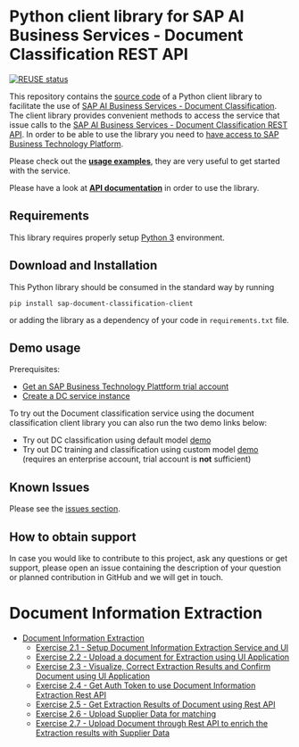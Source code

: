 <!--
SPDX-FileCopyrightText: 2020 2019-2020 SAP SE

SPDX-License-Identifier: Apache-2.0
-->

# Python client library for SAP AI Business Services - Document Classification REST API

[![REUSE status](https://api.reuse.software/badge/github.com/SAP/document-classification-client)](https://api.reuse.software/info/github.com/SAP/document-classification-client)

This repository contains the [source code](sap_document_classification_client) of a Python client library to facilitate the use of [SAP AI Business Services - Document Classification](https://help.sap.com/dc). The client library provides convenient methods to access the service that issue calls to the [SAP AI Business Services - Document Classification REST API](https://help.sap.com/viewer/ca60cd2ed44f4261a3ae500234c46f37/SHIP/en-US/c1045a561faf4ba0ae2b0e7713f5e6c4.html). In order to be able to use the library you need to [have access to SAP Business Technology Platform](https://www.sap.com/products/cloud-platform/get-started.html).

Please check out the [**usage examples**](./examples), they are very useful to get started with the service.

Please have a look at [**API documentation**](./API.md) in order to use the library.

## Requirements

This library requires properly setup [Python 3](https://www.python.org/downloads/) environment.

## Download and Installation

This Python library should be consumed in the standard way by running

```pip install sap-document-classification-client```

or adding the library as a dependency of your code in `requirements.txt` file.

## Demo usage

Prerequisites:
* [Get an SAP Business Technology Plattform trial account](https://developers.sap.com/tutorials/hcp-create-trial-account.html)
* [Create a DC service instance](https://developers.sap.com/tutorials/cp-aibus-dc-service-instance.html)

To try out the Document classification service using the document classification client
library you can also run the two demo links below:
* Try out DC classification using default model [demo](https://mybinder.org/v2/gh/SAP/business-document-processing/main?filepath=examples%2Fclassification_default_model.ipynb)
* Try out DC training and classification using custom model [demo](https://mybinder.org/v2/gh/SAP/business-document-processing/main?filepath=examples%2Ftrain_and_evaluate_custom_model.ipynb) (requires an enterprise account, trial account is **not** sufficient)
## Known Issues

Please see the [issues section](https://github.com/SAP/document-classification-client/issues).

## How to obtain support

In case you would like to contribute to this project, ask any questions or get support, please open an issue containing the description of your question or planned contribution in GitHub and we will get in touch.

# Document Information Extraction

- [Document Information Extraction](doc_inf_ext_exercises/)
    - [Exercise 2.1 - Setup Document Information Extraction Service and UI](doc_inf_ext_exercises/ex2#exercise-21---setup-document-information-extraction-service-and-ui)
    - [Exercise 2.2 - Upload a document for Extraction using UI Application](doc_inf_ext_exercises/ex2#exercise-22---upload-documents-for-extraction-using-ui-application)
    - [Exercise 2.3 - Visualize, Correct Extraction Results and Confirm Document using UI Application](doc_inf_ext_exercises/ex2#exercise-23---visualize-correct-extraction-results-and-confirm-document-using-ui-application)
    - [Exercise 2.4 - Get Auth Token to use Document Information Extraction Rest API](doc_inf_ext_exercises/ex2#exercise-24---get-auth-token-to-use-document-information-extraction-rest-api)
    - [Exercise 2.5 - Get Extraction Results of Document using Rest API](doc_inf_ext_exercises/ex2#excercise-25---get-extraction-results-of-document-using-rest-api)
    - [Exercise 2.6 - Upload Supplier Data for matching](doc_inf_ext_exercises/ex2#exercise-26---upload-supplier-data-for-matching)
    - [Exercise 2.7 - Upload Document through Rest API to enrich the Extraction results with Supplier Data](doc_inf_ext_exercises/ex2#exercise-27---upload-document-through-rest-api-to-enrich-the-extraction-results-with-supplier-data)
